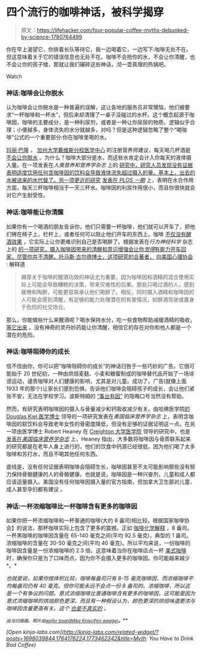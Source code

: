 # 四个流行的咖啡神话，被科学揭穿

> 原文：<https://lifehacker.com/four-popular-coffee-myths-debunked-by-science-1780764499>

你在早上渴望它，你排着长队等待它，我一边喝着它，一边写下:咖啡无处不在。但这意味着关于它的错误信息也无处不在。咖啡不会抢你的水，不会让你清醒，也不会让你的孩子矮，那就让我们碾碎这些神话，沏一壶真理的热锅吧。

Watch

### 神话:咖啡会让你脱水

认为咖啡会让你脱水是一种普遍的误解，这让各地的服务员非常懊恼，他们被要求“一杯咖啡和一杯水”，但后来却清理了一桌子没碰过的水杯。这个概念起源于咖啡因，咖啡的主要成分，是一种利尿剂，或者是一种让你尿尿的物质。逻辑似乎合理；小便越多，身体流失的水分就越多，对吗？但是这种逻辑忽略了整个“喝咖啡”公式的一个重要部分:你在咖啡里喝的水。

[玛丽·巴隆](http://www.ucdmc.ucdavis.edu/livinghealthy/about-us/our-team.html) ， [加州大学戴维斯分校医学中心](http://www.ucdmc.ucdavis.edu/welcome/index.html) 的注册营养师建议，每天喝几杯酒是 [不会让你脱水](http://www.mensjournal.com/expert-advice/drink-up-9-myths-about-coffee-debunked-20151119) 。为什么？咖啡大部分是水，而这些水肯定会计入你每天的液体摄入量。在一项发表在*人类营养和营养学杂志* 上的 [研究中，研究人员发现没有证据表明适度饮用任何含咖啡因的饮料会导致液体流失超过摄入的量。基本上，出去的水被进来的水代替了。另一项更近的研究](http://www.ncbi.nlm.nih.gov/pubmed/19774754) [发表在 *PLOS 一期*](http://journals.plos.org/plosone/article?id=10.1371/journal.pone.0084154) 上，表明在水合作用方面，每天三杯咖啡相当于一天三杯水。咖啡因的利尿作用很小，而且你很快就会对它产生耐受性。

### 神话:咖啡能让你清醒

如果你有一个喝酒的朋友告诉你，他们只需要一杯咖啡，他们就可以开车了，把他们铐在椅子上，栏杆上，或者任何可以阻止他们开车的东西上。咖啡 [不仅没有醒酒效果](http://lifehacker.com/eight-stubborn-alcohol-myths-debunked-by-science-1589574974) ，它实际上让你更难识别自己是否喝醉了。根据发表在*行为神经科学* 杂志上的 [的一项研究，摄入咖啡因带来的清醒和意识增强会让你*觉得*有能力开车回家，尽管你并不清醒。托马斯·古尔德博士，这项研究的合著者，](http://www.apa.org/pubs/journals/bne/index.aspx) [向美国心理协会](http://www.apa.org/news/press/releases/2009/12/caffeine-alcohol.aspx) :
解释道

> 揭穿关于咖啡的醒酒功效的神话尤为重要，因为咖啡因和酒精的混合使用实际上可能会导致糟糕的决策，带来灾难性的后果。那些只喝过酒的人，感到疲倦和陶醉，可能更容易承认他们喝醉了。相反，同时摄入酒精和咖啡因的人可能会感到清醒，有足够的能力处理潜在的有害情况，如醉酒驾驶或置身于危险的社交场合。

那么，你能做些什么来醒酒呢？喝水保持水分，吃一些食物帮助减缓酒精的吸收， [等它出来](https://lifehacker.com/how-to-get-a-decent-nights-sleep-after-a-night-of-drink-1772869514) 。没有神奇的灵丹妙药能让你清醒，相信它的存在对你和他人都是一个潜在的危险。

### 神话:咖啡阻碍你的成长

信不信由你，你可以把“咖啡阻碍你的成长”的神话归咎于一些巧妙的广告。它很可能始于 20 世纪初，一种由烘焙麦麸、小麦和糖蜜制成的咖啡替代品开始了一场诽谤运动，谴责咖啡对人们健康的影响，尤其是对儿童。成功了。广告(就像上面 1933 年的那个)让家长们感到恐惧，告诉他们咖啡会阻碍孩子的成长，会让他们紧张不安，无法在学校学习。波斯特姆的 [“事出有因”](http://www.americanartarchives.com/poucher_postum_american22oct.jpg) 的隐晦口号当然没有帮助。

然而，有研究表明咖啡因的摄入与骨量减少和钙吸收减少有关。由哈佛医学院[的](http://ajcn.nutrition.org/content/84/4/936.full) [Douglas Kiel 医学博士](http://www.instituteforagingresearch.org/scientists/team-profiles-and-bios/douglas-p-kiel-md-mph) 领导的一项研究发表在*美国临床营养学杂志* 上，表明含咖啡因的软饮料会导致老年女性的骨密度降低，但没有足够的证据证明这一点。在另一项由医学博士 Robert Heaney 在 [Creighton 大学医学院](https://medschool.creighton.edu/) 领导的研究中，也是 [发表在*美国临床营养学杂志*](http://ajcn.nutrition.org/content/74/3/343.long) 上，Heaney 指出，大多数将咖啡因与骨质联系起来的研究都是在老年人身上进行的，他们的饮食中钙源已经很低，因为他们喝了太多咖啡和苏打水，而且不喝其他任何东西。

底线是，没有任何证据表明咖啡会阻碍生长，咖啡因甚至不太可能影响那些没有努力保持骨骼健康的人的骨骼健康。也就是说，咖啡因是一种兴奋剂，儿童和成人都应该适量摄入。美国没有任何咖啡因摄入量的官方指南，但加拿大卫生部对儿童、成人甚至孕妇都有建议 。

### 神话:一杯浓缩咖啡比一杯咖啡含有更多的咖啡因

如果你把一杯浓缩咖啡和一杯普通的咖啡(大约 8 盎司)相比较。根据国家咖啡协会】的说法，那杯咖啡实际上包含了更多的震撼。正如 [咖啡化学解释](https://www.coffeechemistry.com/chemistry/alkaloids/caffeine-content-in-espresso-vs-drip-coffee) ，8 盎司。一杯黑咖啡的咖啡因含量在 65-140 毫克之间(平均 92.5 毫克)，典型的 1 盎司。浓缩咖啡的含量在 30-50 毫克之间(平均 40 毫克)。所以平均来说，一份咖啡的咖啡因含量是一份浓缩咖啡的 2.3 倍。这意味着当你在咖啡店点一杯 [美式咖啡](https://en.wikipedia.org/wiki/Caff%C3%A8_Americano) 时，确保你只是为了口味而点，因为你不会摄入更多的咖啡因。你可能越来越少*。* 

*也就是说，如果你按体积比较，咖啡每盎司只有 8-15 毫克咖啡因，而浓缩咖啡平均每盎司仍有 40 毫克。但你可能永远不会点一份 8 盎司的。浓缩咖啡，所以这是一个有争议的问题。意式浓缩咖啡比普通咖啡含有更多的咖啡因，这可能是因为意式浓缩咖啡的烘焙颜色更深，而且有一种假设认为，颜色更深的烘焙味道更浓与咖啡因含量更高有关。这个 [也是不真实的](https://www.kickinghorsecoffee.com/en/blog/caffeine-myths-dark-vs-light) 。*

*<small>*由当归插画。照片由*</small>[<small>*wafer board*</small>](https://www.flickr.com/photos/waferboard/7417277818/)<small></small>*[<small>*Mike Kniec*</small>](https://www.flickr.com/photos/112923805@N05/21957469378/)<small></small>*[<small>*Pen wagger*</small>](https://www.flickr.com/photos/epw/2863665832/)<small>**。**</small>***

*[Open *kinja-labs.com*](http://kinja-labs.com/related-widget/?posts=1698039844,1764176224,1773462342&title=Myth: You Have to Drink Bad Coffee)*